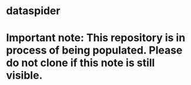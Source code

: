 # dataspider

# Important note:  This repository is in process of being populated.  Please do not clone if this note is still visible.
